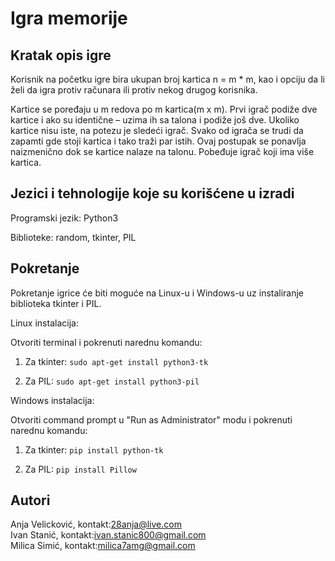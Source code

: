 # Igra memorije
## Kratak opis igre
Korisnik na početku igre bira ukupan broj kartica n = m * m, kao i opciju da li želi da igra protiv računara ili protiv nekog drugog korisnika.

Kartice se poređaju u m redova po m kartica(m x m). Prvi igrač podiže dve kartice i ako su identične – uzima ih sa talona i podiže još dve. Ukoliko kartice nisu iste, na potezu je sledeći igrač. Svako od igrača se trudi da zapamti gde stoji kartica i tako traži par istih. Ovaj postupak se ponavlja naizmenično dok se kartice nalaze na talonu. Pobeđuje igrač koji ima više kartica.
## Jezici i tehnologije koje su korišćene u izradi
Programski jezik: Python3 

Biblioteke: random, tkinter, PIL
## Pokretanje
Pokretanje igrice će biti moguće na Linux-u i Windows-u uz instaliranje biblioteka tkinter i PIL.  

Linux instalacija:

Otvoriti terminal i pokrenuti narednu komandu:

1) Za tkinter:  `sudo apt-get install python3-tk`   

2) Za PIL: `sudo apt-get install python3-pil`

Windows instalacija: 

Otvoriti command prompt u "Run as Administrator" modu i pokrenuti narednu komandu:   

1) Za tkinter: `pip install python-tk`

2) Za PIL: `pip install Pillow`

## Autori
Anja Velicković, kontakt:28anja@live.com  
Ivan Stanić, kontakt:ivan.stanic800@gmail.com  
Milica Simić, kontakt:milica7amg@gmail.com
